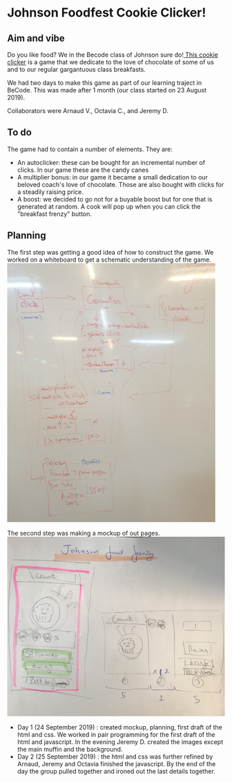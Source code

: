 # Johnson Foodfest Cookie Clicker!

## Aim and vibe
Do you like food? We in the Becode class of Johnson sure do!<a href="https://arnaud-vanderschriek.github.io/cookie-clicker/"> This cookie clicker</a> is a game that we dedicate to the love of chocolate of some of us and to our regular gargantuous class breakfasts. 

We had two days to make this game as part of our learning traject in BeCode. This was made after 1 month (our class started on 23 August 2019).

Collaborators were Arnaud V., Octavia C., and Jeremy D.

## To do

The game had to contain a number of elements. They are:
<ul>
<li>An autoclicker: these can be bought for an incremental number of clicks. In our game these are the candy canes</li>
<li>A multiplier bonus: in our game it became a small dedication to our beloved coach's love of chocolate. Those are also bought with clicks for a steadily raising price.</li>
<li>A boost: we decided to go not for a buyable boost but for one that is generated at random. A cook will pop up when you can click the "breakfast frenzy" button.</li>
</ul>

## Planning

The first step was getting a good idea of how to construct the game. We worked on a whiteboard to get a schematic understanding of the game.
<br> 
<img alt="photo of our whiteboard" src="assets/img/outline.jpeg" height="600px">
<br>

The second step was making a mockup of out pages. 
<img src="assets/img/mockup.jpg" alt="photo of our mockup" width="800px">
<ul>
<li>
Day 1 (24 September 2019) : created mockup, planning, first draft of the html and css. We worked in pair programming for the first draft of the html and javascript. In the evening Jeremy D. created the images except the main muffin and the background.</li>
<li>
Day 2 (25 September 2019) : the html and css was further refined by Arnaud, Jeremy and Octavia finished the javascript. By the end of the day the group pulled together and ironed out the last details together.</li>
</ul>
